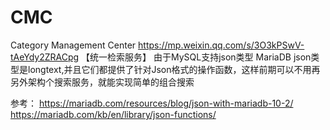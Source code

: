 # CMC
Category Management Center
https://mp.weixin.qq.com/s/3O3kPSwV-tAeYdy2ZRACpg
【统一检索服务】
由于MySQL支持json类型
MariaDB json类型是longtext,并且它们都提供了针对Json格式的操作函数，这样前期可以不用再另外架构个搜索服务，就能实现简单的组合搜索

参考：
https://mariadb.com/resources/blog/json-with-mariadb-10-2/
https://mariadb.com/kb/en/library/json-functions/
